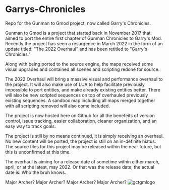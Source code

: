 # Garrys-Chronicles
Repo for the Gunman to Gmod project, now called Garry's Chronicles.

Gunman to Gmod is a project that started back in November 2017 that aimed to port the entire first chapter of Gunman Chronicles to Garry's Mod. Recently the project has seen a resurgence in March 2022 in the form of an update titled: "The 2022 Overhaul" and has been retitled to "Garry's Chronicles."

Along with being ported to the source engine, the maps received some visual upgrades and contained all scenes and scripting redone for source.

The 2022 Overhaul will bring a massive visual and performance overhaul to the project. 
It will also make use of LUA to help facilitate previously impossible to port entities, and make already existing entities better. 
There will also be new scripted sequences on top of overhauled previously existing sequences.
A sandbox map including all maps merged together with all scripting removed will also come included.

The project is now hosted here on Github for all the benefeits of version control, issue tracking, easier collaboration, cleaner organization, and an easy way to track goals.

The project is still by no means continued, it is simply receiving an overhaul. No new content will be ported, the project is still on an in-definite hiatus.
The source files for this project may be released within the near future, but this is unconfirmed at this time.

The overhaul is aiming for a release date of sometime within either march, april, or at the latest, may 2022. Or that was the release date, the actual date is: Who the bruh knows.



Major Archer? Major Archer? Major Archer? Major Archer?
![gctgmlogo](https://user-images.githubusercontent.com/50006274/182285975-b17106fb-4869-4486-a7ac-5f08a923a01e.png)
